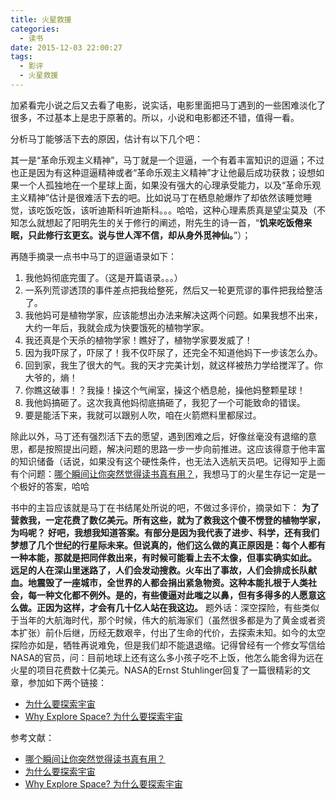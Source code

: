 ```yaml
---
title: 火星救援
categories:
  - 读书
date: 2015-12-03 22:00:27
tags:
  - 影评
  - 火星救援
---
```


加紧看完小说之后又去看了电影，说实话，电影里面把马丁遇到的一些困难淡化了很多，不过基本上是忠于原著的。所以，小说和电影都还不错，值得一看。

<!-- more -->

分析马丁能够活下去的原因，估计有以下几个吧：

其一是“革命乐观主义精神”，马丁就是一个逗逼，一个有着丰富知识的逗逼；不过也正是因为有这种逗逼精神或者“革命乐观主义精神”才让他最后成功获救；设想如果一个人孤独地在一个星球上面，如果没有强大的心理承受能力，以及“革命乐观主义精神”估计是很难活下去的吧。比如说马丁在栖息舱爆炸了却依然该睡觉睡觉，该吃饭吃饭，该听迪斯科听迪斯科。。。哈哈，这种心理素质真是望尘莫及（不知怎么就想起了阳明先生的关于修行的阐述，附先生的诗一首，“**饥来吃饭倦来眠，只此修行玄更玄。说与世人浑不信，却从身外觅神仙。**”）；

再随手摘录一点书中马丁的逗逼语录如下：

1. 我他妈彻底完蛋了。（这是开篇语录。。。）
2. 一系列荒谬透顶的事件差点把我给整死，然后又一轮更荒谬的事件把我给整活了。
3. 我他妈可是植物学家，应该能想出办法来解决这两个问题。如果我想不出来，大约一年后，我就会成为快要饿死的植物学家。
4. 我还真是个天杀的植物学家！瞧好了，植物学家要发威了！
5. 因为我吓尿了，吓尿了！我不仅吓尿了，还完全不知道他妈下一步该怎么办。
6. 回到家，我生了很大的气。我的天才完美计划，就这样被热力学给搅浑了。你大爷的，熵！
7. 你瞧这破事！？我操！操这个气闸室，操这个栖息舱，操他妈整颗星球！
8. 我他妈搞砸了。这次我真他妈彻底搞砸了，我犯了一个可能致命的错误。
9. 要是能活下来，我就可以跟别人吹，咱在火箭燃料里都尿过。

除此以外，马丁还有强烈活下去的愿望，遇到困难之后，好像丝毫没有退缩的意思，都是按照提出问题，解决问题的思路一步一步向前推进。这应该得意于他丰富的知识储备（话说，如果没有这个硬性条件，也无法入选航天员吧。记得知乎上面有个问题：[哪个瞬间让你突然觉得读书真有用？](http://www.zhihu.com/question/35720340)，我想马丁的火星生存记一定是一个极好的答案，哈哈

书中的主旨应该就是马丁在书结尾处所说的吧，不做过多评价，摘录如下： **为了营救我，一定花费了数亿美元。所有这些，就为了救我这个傻不愣登的植物学家，为吗呢？** **好吧，我想我知道答案。有部分是因为我代表了进步、科学，还有我们梦想了几个世纪的行星际未来。但说真的，他们这么做的真正原因是：每个人都有一种本能，那就是把同伴救出来，有时候可能看上去不太像，但事实确实如此。** **远足的人在深山里迷路了，人们会发动搜救。火车出了事故，人们会排成长队献血。地震毁了一座城市，全世界的人都会捐出紧急物资。这种本能扎根于人类社会，每一种文化都不例外。是的，有些傻逼对此嗤之以鼻，但有多得多的人愿意这么做。正因为这样，才会有几十亿人站在我这边。** 题外话：深空探险，有些类似于当年的大航海时代，那个时候，伟大的航海家们（虽然很多都是为了黄金或者资本扩张）前仆后继，历经无数艰辛，付出了生命的代价，去探索未知。如今的太空探险亦如是，牺牲再说难免，但是我们却不能退退缩。记得曾经有一个修女写信给NASA的官员，问：目前地球上还有这么多小孩子吃不上饭，他怎么能舍得为远在火星的项目花费数十亿美元。NASA的Ernst Stuhlinger回复了一篇很精彩的文章，参加如下两个链接：

*   [为什么要探索宇宙](http://select.yeeyan.org/view/265546/309669)
*   [Why Explore Space? 为什么要探索宇宙](http://www.douban.com/note/230189968/)

参考文献：

*   [哪个瞬间让你突然觉得读书真有用？](http://www.zhihu.com/question/35720340)
*   [为什么要探索宇宙](http://select.yeeyan.org/view/265546/309669)
*   [Why Explore Space? 为什么要探索宇宙](http://www.douban.com/note/230189968/)
